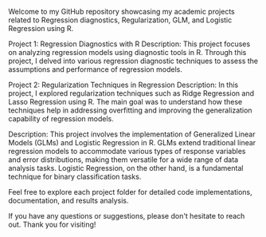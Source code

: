 Welcome to my GitHub repository showcasing my academic projects related to Regression diagnostics, Regularization, GLM, and Logistic Regression using R.

Project 1: Regression Diagnostics with R
Description: This project focuses on analyzing regression models using diagnostic tools in R. Through this project, I delved into various regression diagnostic techniques to assess the assumptions and performance of regression models.

Project 2: Regularization Techniques in Regression
Description: In this project, I explored regularization techniques such as Ridge Regression and Lasso Regression using R. The main goal was to understand how these techniques help in addressing overfitting and improving the generalization capability of regression models.

Description: This project involves the implementation of Generalized Linear Models (GLMs) and Logistic Regression in R. GLMs extend traditional linear regression models to accommodate various types of response variables and error distributions, making them versatile for a wide range of data analysis tasks. Logistic Regression, on the other hand, is a fundamental technique for binary classification tasks.

Feel free to explore each project folder for detailed code implementations, documentation, and results analysis.

If you have any questions or suggestions, please don't hesitate to reach out. Thank you for visiting!
